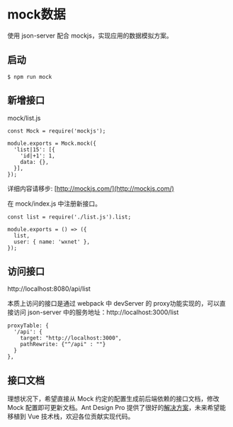 # mock数据

使用 json-server 配合 mockjs，实现应用的数据模拟方案。

## 启动
```
$ npm run mock
```

## 新增接口

mock/list.js

```
const Mock = require('mockjs');

module.exports = Mock.mock({
  'list|15': [{
    'id|+1': 1,
    data: {},
  }],
});
```

详细内容请移步: [http://mockjs.com/](http://mockjs.com/)

在 mock/index.js 中注册新接口。

```
const list = require('./list.js').list;

module.exports = () => ({
  list,
  user: { name: 'wxnet' },
});

```

## 访问接口

http://localhost:8080/api/list

本质上访问的接口是通过 webpack 中 devServer 的 proxy功能实现的，可以直接访问 json-server 中的服务地址：http://localhost:3000/list

```
proxyTable: {
  '/api': {
    target: "http://localhost:3000",
    pathRewrite: {"^/api" : ""}
  }
},
```

## 接口文档

理想状况下，希望直接从 Mock 约定的配置生成前后端依赖的接口文档，修改 Mock 配置即可更新文档。Ant Design Pro 提供了很好的[解决方案](https://pro.ant.design/docs/theme-cn#生成-API-文档)，未来希望能移植到 Vue 技术栈，欢迎各位贡献实现代码。
